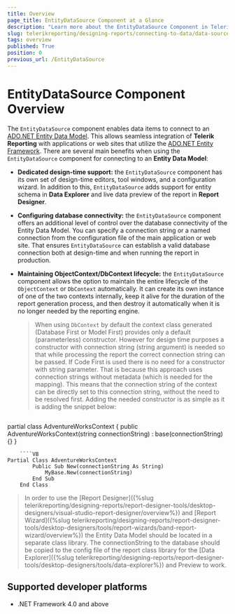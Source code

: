 ```yaml
---
title: Overview
page_title: EntityDataSource Component at a Glance
description: "Learn more about the EntityDataSource Component in Telerik Reporting and how to use it in your reports."
slug: telerikreporting/designing-reports/connecting-to-data/data-source-components/entitydatasource-component/overview
tags: overview
published: True
position: 0
previous_url: /EntityDataSource
---
```


# EntityDataSource Component Overview

The `EntityDataSource` component enables data items to connect to an [ADO.NET Entity Data Model](https://learn.microsoft.com/en-us/dotnet/framework/data/adonet/entity-data-model). This allows seamless integration of __Telerik Reporting__ with applications or web sites that utilize the [ADO.NET Entity Framework](https://learn.microsoft.com/en-us/dotnet/framework/data/adonet/ef/overview). There are several main benefits when using the `EntityDataSource` component for connecting to an __Entity Data Model__:

* __Dedicated design-time support:__ the `EntityDataSource` component has its own set of design-time editors, tool windows, and a configuration wizard. In addition to this, `EntityDataSource` adds support for entity schema in __Data Explorer__ and live data preview of the report in __Report Designer__.
* __Configuring database connectivity:__ the `EntityDataSource` component offers an additional level of control over the database connectivity of the Entity Data Model. You can specify a connection string or a named connection from the configuration file of the main application or web site. That ensures `EntityDataSource` can establish a valid database connection both at design-time and when running the report in production.
* __Maintaining ObjectContext/DbContext lifecycle:__ the `EntityDataSource` component allows the option to maintain the entire lifecycle of the `ObjectContext` or `DbContext` automatically. It can create its own instance of one of the two contexts internally, keep it alive for the duration of the report generation process, and then destroy it automatically when it is no longer needed by the reporting engine.

	> When using `DbContext` by default the context class generated (Database First or Model First) provides only a default (parameterless) constructor. However for design time purposes a constructor with connection string (string argument) is needed so that while processing the report the correct connection string can be passed. If Code First is used there is no need for a constructor with string parameter. That is because this approach uses connection strings without metadata (which is needed for the mapping). This means that the connection string of the context can be directly set to this connection string, without the need to be resolved first. Adding the needed constructor is as simple as it is adding the snippet below:

	````CSharp
partial class AdventureWorksContext
	{
		public AdventureWorksContext(string connectionString) : base(connectionString) {}
	}
````
	````VB
Partial Class AdventureWorksContext
		Public Sub New(connectionString As String)
			MyBase.New(connectionString)
		End Sub
	End Class
````


> In order to use the [Report Designer]({%slug telerikreporting/designing-reports/report-designer-tools/desktop-designers/visual-studio-report-designer/overview%}) and [Report Wizard]({%slug telerikreporting/designing-reports/report-designer-tools/desktop-designers/tools/report-wizards/band-report-wizard/overview%}) the Entity Data Model should be located in a separate class library. The connectionString to the database should be copied to the config file of the report class library for the [Data Explorer]({%slug telerikreporting/designing-reports/report-designer-tools/desktop-designers/tools/data-explorer%}) and Preview to work.

## Supported developer platforms

* .NET Framework 4.0 and above
